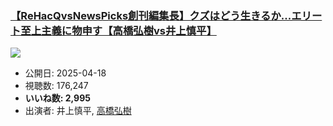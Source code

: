 ### [【ReHacQvsNewsPicks創刊編集長】クズはどう生きるか...エリート至上主義に物申す【高橋弘樹vs井上慎平】](https://www.youtube.com/watch?v=-gH_yMoQVE4)
[![](https://img.youtube.com/vi/-gH_yMoQVE4/sddefault.jpg)](https://www.youtube.com/watch?v=-gH_yMoQVE4)
-   公開日: 2025-04-18
-   視聴数: 176,247
-   **いいね数: 2,995**
-   出演者: 井上慎平, [高橋弘樹](/rehacq_fan/people/高橋弘樹 "wikilink")

